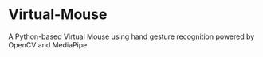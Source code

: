 # Virtual-Mouse
A Python-based Virtual Mouse using hand gesture recognition powered by OpenCV and MediaPipe
